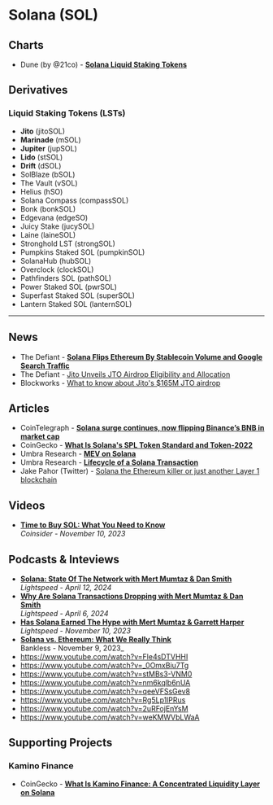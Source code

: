 # Solana (SOL)

## Charts

- Dune (by @21co) - [**Solana Liquid Staking Tokens**](https://dune.com/21co/solana-liquid-staking-tokens)

## Derivatives

### Liquid Staking Tokens (LSTs)

- **Jito** (jitoSOL)
- **Marinade** (mSOL)
- **Jupiter** (jupSOL)
- **Lido** (stSOL)
- **Drift** (dSOL)
- SolBlaze (bSOL)
- The Vault (vSOL)
- Helius (hSO)
- Solana Compass (compassSOL)
- Bonk (bonkSOL)
- Edgevana (edgeSO)
- Juicy Stake (jucySOL)
- Laine (laineSOL)
- Stronghold LST (strongSOL)
- Pumpkins Staked SOL (pumpkinSOL)
- SolanaHub (hubSOL)
- Overclock (clockSOL)
- Pathfinders SOL (pathSOL)
- Power Staked SOL (pwrSOL)
- Superfast Staked SOL (superSOL)
- Lantern Staked SOL (lanternSOL)

---

## News
- The Defiant - [**Solana Flips Ethereum By Stablecoin Volume and Google Search Traffic**](https://thedefiant.io/solana-flips-ethereum-by-stablecoin-volume-google-search-traffic)
- The Defiant - [Jito Unveils JTO Airdrop Eligibility and Allocation](https://thedefiant.io/jito-unveils-jto-airdrop-eligibility-and-allocation)
- Blockworks - [What to know about Jito's $165M JTO airdrop](https://blockworks.co/news/jito-airdrop-value)

## Articles
- CoinTelegraph - [**Solana surge continues, now flipping Binance’s BNB in market cap**](https://cointelegraph.com/news/solana-sol-price-surge-flips-bnb-crypto-market-cap)
- CoinGecko - [**What Is Solana's SPL Token Standard and Token-2022**](https://www.coingecko.com/learn/spl-solana-token-standards)
- Umbra Research - [**MEV on Solana**](https://www.umbraresearch.xyz/writings/mev-on-solana)
- Umbra Research - [**Lifecycle of a Solana Transaction**](https://www.umbraresearch.xyz/writings/lifecycle-of-a-solana-transaction)
- Jake Pahor (Twitter) - [Solana the Ethereum killer or just another Layer 1 blockchain](https://twitter.com/jake_pahor/status/1736566966918537443)

## Videos
- [**Time to Buy SOL: What You Need to Know**](https://www.youtube.com/watch?v=t8J9GNQkyyc)
  <br/>_Coinsider - November 10, 2023_

## Podcasts & Inteviews

- [**Solana: State Of The Network with Mert Mumtaz & Dan Smith**](https://www.youtube.com/watch?v=rd4wb-3EH9M)
  <br/>_Lightspeed - April 12, 2024_
- [**Why Are Solana Transactions Dropping with Mert Mumtaz & Dan Smith**](https://www.youtube.com/watch?v=FwuQupayblk)
  <br/>_Lightspeed - April 6, 2024_
- [**Has Solana Earned The Hype with Mert Mumtaz & Garrett Harper**](https://www.youtube.com/watch?v=Zawc3J7No9w)
  <br/>_Lightspeed - November 10, 2023_
- [**Solana vs. Ethereum: What We Really Think**](https://www.youtube.com/watch?v=yN7h88gImHc)
  <br/>Bankless - November 9, 2023_
- https://www.youtube.com/watch?v=Fle4sDTVHHI
- https://www.youtube.com/watch?v=_0OmxBiu7Tg
- https://www.youtube.com/watch?v=stMBs3-VNM0
- https://www.youtube.com/watch?v=nm6kqlb6nUA
- https://www.youtube.com/watch?v=qeeVFSsGev8
- https://www.youtube.com/watch?v=Rg5Lp1lPRus
- https://www.youtube.com/watch?v=2uRFojEnYsM
- https://www.youtube.com/watch?v=weKMWVbLWaA

## Supporting Projects

### Kamino Finance
- CoinGecko - [**What Is Kamino Finance: A Concentrated Liquidity Layer on Solana**](https://www.coingecko.com/learn/what-is-kamino-finance-kmno)
